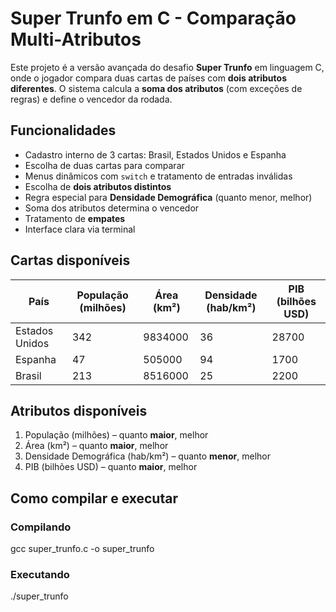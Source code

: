 #  Super Trunfo em C - Comparação Multi-Atributos

Este projeto é a versão avançada do desafio **Super Trunfo** em linguagem C, onde o jogador compara duas cartas de países com **dois atributos diferentes**. O sistema calcula a **soma dos atributos** (com exceções de regras) e define o vencedor da rodada.

##  Funcionalidades

- Cadastro interno de 3 cartas: Brasil, Estados Unidos e Espanha  
- Escolha de duas cartas para comparar  
- Menus dinâmicos com `switch` e tratamento de entradas inválidas  
- Escolha de **dois atributos distintos**  
- Regra especial para **Densidade Demográfica** (quanto menor, melhor)  
- Soma dos atributos determina o vencedor  
- Tratamento de **empates**  
- Interface clara via terminal  

##  Cartas disponíveis

| País           | População (milhões) | Área (km²)   | Densidade (hab/km²) | PIB (bilhões USD) |
|----------------|---------------------|--------------|---------------------|-------------------|
| Estados Unidos | 342                 | 9834000      | 36                  | 28700             |
| Espanha        | 47                  | 505000       | 94                  | 1700              |
| Brasil         | 213                 | 8516000      | 25                  | 2200              |

##  Atributos disponíveis

1. População (milhões) – quanto **maior**, melhor  
2. Área (km²) – quanto **maior**, melhor  
3. Densidade Demográfica (hab/km²) – quanto **menor**, melhor  
4. PIB (bilhões USD) – quanto **maior**, melhor  

##  Como compilar e executar

### Compilando

gcc super_trunfo.c -o super_trunfo


### Executando

./super_trunfo
